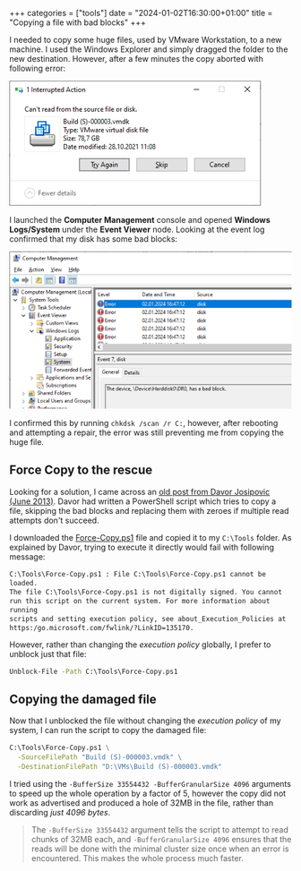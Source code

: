 +++
categories = ["tools"]
date = "2024-01-02T16:30:00+01:00"
title = "Copying a file with bad blocks"
+++

I needed to copy some huge files, used by VMware Workstation, to a new machine.
I used the Windows Explorer and simply dragged the folder to the new destination.
However, after a few minutes the copy aborted with following error:

![File copy error](vm-file-copy-error.png)

I launched the **Computer Management** console and opened **Windows Logs/System**
under the **Event Viewer** node. Looking at the event log confirmed that my disk
has some bad blocks:

![The device, \Device\Harddisk0\DR0, has a bad block](device-has-a-bad-block.png)

I confirmed this by running `chkdsk /scan /r C:`, however, after rebooting and
attempting a repair, the error was still preventing me from copying the huge file.

## Force Copy to the rescue

Looking for a solution, I came across an [old post from Davor Josipovic (June 2013)](https://www.davor.josipovic.be/blog/2013/06/02/ignoring-device-io-errors-during-copy-with-powershell/).
Davor had written a PowerShell script which tries to copy a file,
skipping the bad blocks and replacing them with zeroes if multiple
read attempts don't succeed.

I downloaded the [Force-Copy.ps1](https://github.com/DavorJ/PS-ForceCopy/blob/master/Force-Copy.ps1)
file and copied it to my `C:\Tools` folder. As explained by Davor,
trying to execute it directly would fail with following message:

```
C:\Tools\Force-Copy.ps1 : File C:\Tools\Force-Copy.ps1 cannot be loaded.
The file C:\Tools\Force-Copy.ps1 is not digitally signed. You cannot
run this script on the current system. For more information about running
scripts and setting execution policy, see about_Execution_Policies at
https:/go.microsoft.com/fwlink/?LinkID=135170.
```

However, rather than changing the _execution policy_ globally, I
prefer to unblock just that file:

```cmd
Unblock-File -Path C:\Tools\Force-Copy.ps1
```

## Copying the damaged file

Now that I unblocked the file without changing the _execution policy_ of my system,
I can run the script to copy the damaged file:

```cmd
C:\Tools\Force-Copy.ps1 \
  -SourceFilePath "Build (S)-000003.vmdk" \
  -DestinationFilePath "D:\VMs\Build (S)-000003.vmdk"
```

I tried using the
`-BufferSize 33554432 -BufferGranularSize 4096` arguments to
speed up the whole operation by a factor of 5, however the copy
did not work as advertised and produced a hole of 32MB in the file, rather than discarding _just 4096 bytes_.

> The `-BufferSize 33554432` argument tells the script to attempt to read
chunks of 32MB each, and `-BufferGranularSize 4096` ensures that the
reads will be done with the minimal cluster size once when an error
is encountered. This makes the whole process much faster.
